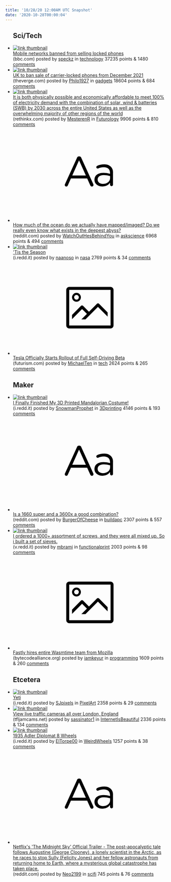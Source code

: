 ```yaml
---
title: '10/28/20 12:00AM UTC Snapshot'
date: '2020-10-28T00:00:04'
---
```

<ul>
<h2>Sci/Tech</h2>

<li><a href='https://www.bbc.com/news/technology-54692179'><img src='https://a.thumbs.redditmedia.com/uHJSwfY8Prhjz-o29tZRzyBsR2Y774uKUpCaDqJYSm4.jpg' alt='link thumbnail'></a><div><div class='linkTitle'><a href='https://www.bbc.com/news/technology-54692179'>Mobile networks banned from selling locked phones</a></div>(bbc.com) posted by <a href='https://www.reddit.com/user/speckz'>speckz</a> in <a href='https://www.reddit.com/r/technology'>technology</a> 37235 points & 1480 <a href='https://www.reddit.com/r/technology/comments/jj02qt/mobile_networks_banned_from_selling_locked_phones/'>comments</a></div></li>

<li><a href='https://www.theverge.com/2020/10/27/21535957/uk-ofcom-locked-carrier-phone-ban-ee-vodafone-tesco-mobile'><img src='https://b.thumbs.redditmedia.com/hdxLKb6c33YVX23SppxW9uOQ_J83pVJrRdHwms6HJLU.jpg' alt='link thumbnail'></a><div><div class='linkTitle'><a href='https://www.theverge.com/2020/10/27/21535957/uk-ofcom-locked-carrier-phone-ban-ee-vodafone-tesco-mobile'>UK to ban sale of carrier-locked phones from December 2021</a></div>(theverge.com) posted by <a href='https://www.reddit.com/user/Philo1927'>Philo1927</a> in <a href='https://www.reddit.com/r/gadgets'>gadgets</a> 18604 points & 684 <a href='https://www.reddit.com/r/gadgets/comments/jj1zu4/uk_to_ban_sale_of_carrierlocked_phones_from/'>comments</a></div></li>

<li><a href='https://www.rethinkx.com/energy'><img src='https://b.thumbs.redditmedia.com/Q7O2MS2CLrliotzCA2zqXIjV1OgVvmQhim9O9ZBc8jg.jpg' alt='link thumbnail'></a><div><div class='linkTitle'><a href='https://www.rethinkx.com/energy'>It is both physically possible and economically affordable to meet 100% of electricity demand with the combination of solar, wind &amp; batteries (SWB) by 2030 across the entire United States as well as the overwhelming majority of other regions of the world</a></div>(rethinkx.com) posted by <a href='https://www.reddit.com/user/MesterenR'>MesterenR</a> in <a href='https://www.reddit.com/r/Futurology'>Futurology</a> 9906 points & 810 <a href='https://www.reddit.com/r/Futurology/comments/jj0un8/it_is_both_physically_possible_and_economically/'>comments</a></div></li>

<li><a href='https://www.reddit.com/r/askscience/comments/jiut2a/how_much_of_the_ocean_do_we_actually_have/'><svg version='1.1' viewBox='-34 -12 104 64' preserveAspectRatio='xMidYMid slice' xmlns='http://www.w3.org/2000/svg' xmlns:xlink='http://www.w3.org/1999/xlink'>
    <title>text link thumbnail</title>
    <path d='M12.19,8.84a1.45,1.45,0,0,0-1.4-1h-.12a1.46,1.46,0,0,0-1.42,1L1.14,26.56a1.29,1.29,0,0,0-.14.59,1,1,0,0,0,1,1,1.12,1.12,0,0,0,1.08-.77l2.08-4.65h11l2.08,4.59a1.24,1.24,0,0,0,1.12.83,1.08,1.08,0,0,0,1.08-1.08,1.64,1.64,0,0,0-.14-.57ZM6.08,20.71l4.59-10.22,4.6,10.22Z'>
    </path>
    <path d='M32.24,14.78A6.35,6.35,0,0,0,27.6,13.2a11.36,11.36,0,0,0-4.7,1,1,1,0,0,0-.58.89,1,1,0,0,0,.94.92,1.23,1.23,0,0,0,.39-.08,8.87,8.87,0,0,1,3.72-.81c2.7,0,4.28,1.33,4.28,3.92v.5a15.29,15.29,0,0,0-4.42-.61c-3.64,0-6.14,1.61-6.14,4.64v.05c0,2.95,2.7,4.48,5.37,4.48a6.29,6.29,0,0,0,5.19-2.48V26.9a1,1,0,0,0,1,1,1,1,0,0,0,1-1.06V19A5.71,5.71,0,0,0,32.24,14.78Zm-.56,7.7c0,2.28-2.17,3.89-4.81,3.89-1.94,0-3.61-1.06-3.61-2.86v-.06c0-1.8,1.5-3,4.2-3a15.2,15.2,0,0,1,4.22.61Z'>
    </path>
    </svg></a><div><div class='linkTitle'><a href='https://www.reddit.com/r/askscience/comments/jiut2a/how_much_of_the_ocean_do_we_actually_have/'>How much of the ocean do we actually have mapped/imaged? Do we really even know what exists in the deepest abyss?</a></div>(reddit.com) posted by <a href='https://www.reddit.com/user/WatchOutHesBehindYou'>WatchOutHesBehindYou</a> in <a href='https://www.reddit.com/r/askscience'>askscience</a> 6968 points & 494 <a href='https://www.reddit.com/r/askscience/comments/jiut2a/how_much_of_the_ocean_do_we_actually_have/'>comments</a></div></li>

<li><a href='https://i.redd.it/yu6g2qak2ov51.jpg'><img src='https://b.thumbs.redditmedia.com/EfTBjWDhQD6P6Y1pdT-wPJ7Y84Xxvn94f3DO1Zn1YgI.jpg' alt='link thumbnail'></a><div><div class='linkTitle'><a href='https://i.redd.it/yu6g2qak2ov51.jpg'>'Tis the Season</a></div>(i.redd.it) posted by <a href='https://www.reddit.com/user/naanoso'>naanoso</a> in <a href='https://www.reddit.com/r/nasa'>nasa</a> 2769 points & 34 <a href='https://www.reddit.com/r/nasa/comments/jj4s73/tis_the_season/'>comments</a></div></li>

<li><a href='https://futurism.com/the-byte/tesla-officially-starts-rollout-of-full-self-driving-beta'><svg version='1.1' viewBox='-34 -14 104 64' preserveAspectRatio='xMidYMid meet' xmlns='http://www.w3.org/2000/svg' xmlns:xlink='http://www.w3.org/1999/xlink'>
    <title>link thumbnail</title>
    <path d='M32,4H4A2,2,0,0,0,2,6V30a2,2,0,0,0,2,2H32a2,2,0,0,0,2-2V6A2,2,0,0,0,32,4ZM4,30V6H32V30Z'></path>
    <path d='M8.92,14a3,3,0,1,0-3-3A3,3,0,0,0,8.92,14Zm0-4.6A1.6,1.6,0,1,1,7.33,11,1.6,1.6,0,0,1,8.92,9.41Z'></path>
    <path d='M22.78,15.37l-5.4,5.4-4-4a1,1,0,0,0-1.41,0L5.92,22.9v2.83l6.79-6.79L16,22.18l-3.75,3.75H15l8.45-8.45L30,24V21.18l-5.81-5.81A1,1,0,0,0,22.78,15.37Z'></path>
    </svg></a><div><div class='linkTitle'><a href='https://futurism.com/the-byte/tesla-officially-starts-rollout-of-full-self-driving-beta'>Tesla Officially Starts Rollout of Full Self-Driving Beta</a></div>(futurism.com) posted by <a href='https://www.reddit.com/user/MichaelTen'>MichaelTen</a> in <a href='https://www.reddit.com/r/tech'>tech</a> 2624 points & 265 <a href='https://www.reddit.com/r/tech/comments/jiui75/tesla_officially_starts_rollout_of_full/'>comments</a></div></li>

<h2>Maker</h2>

<li><a href='https://i.redd.it/ybfpi1jwlmv51.jpg'><img src='https://b.thumbs.redditmedia.com/rTM2S0tFNcunFLqinvEdTZq3sdspBGYpSfIsRKGMoGU.jpg' alt='link thumbnail'></a><div><div class='linkTitle'><a href='https://i.redd.it/ybfpi1jwlmv51.jpg'>I Finally Finished My 3D Printed Mandalorian Costume!</a></div>(i.redd.it) posted by <a href='https://www.reddit.com/user/SnowmanProphet'>SnowmanProphet</a> in <a href='https://www.reddit.com/r/3Dprinting'>3Dprinting</a> 4146 points & 193 <a href='https://www.reddit.com/r/3Dprinting/comments/jizojv/i_finally_finished_my_3d_printed_mandalorian/'>comments</a></div></li>

<li><a href='https://www.reddit.com/r/buildapc/comments/jizr8d/is_a_1660_super_and_a_3600x_a_good_combination/'><svg version='1.1' viewBox='-34 -12 104 64' preserveAspectRatio='xMidYMid slice' xmlns='http://www.w3.org/2000/svg' xmlns:xlink='http://www.w3.org/1999/xlink'>
    <title>text link thumbnail</title>
    <path d='M12.19,8.84a1.45,1.45,0,0,0-1.4-1h-.12a1.46,1.46,0,0,0-1.42,1L1.14,26.56a1.29,1.29,0,0,0-.14.59,1,1,0,0,0,1,1,1.12,1.12,0,0,0,1.08-.77l2.08-4.65h11l2.08,4.59a1.24,1.24,0,0,0,1.12.83,1.08,1.08,0,0,0,1.08-1.08,1.64,1.64,0,0,0-.14-.57ZM6.08,20.71l4.59-10.22,4.6,10.22Z'>
    </path>
    <path d='M32.24,14.78A6.35,6.35,0,0,0,27.6,13.2a11.36,11.36,0,0,0-4.7,1,1,1,0,0,0-.58.89,1,1,0,0,0,.94.92,1.23,1.23,0,0,0,.39-.08,8.87,8.87,0,0,1,3.72-.81c2.7,0,4.28,1.33,4.28,3.92v.5a15.29,15.29,0,0,0-4.42-.61c-3.64,0-6.14,1.61-6.14,4.64v.05c0,2.95,2.7,4.48,5.37,4.48a6.29,6.29,0,0,0,5.19-2.48V26.9a1,1,0,0,0,1,1,1,1,0,0,0,1-1.06V19A5.71,5.71,0,0,0,32.24,14.78Zm-.56,7.7c0,2.28-2.17,3.89-4.81,3.89-1.94,0-3.61-1.06-3.61-2.86v-.06c0-1.8,1.5-3,4.2-3a15.2,15.2,0,0,1,4.22.61Z'>
    </path>
    </svg></a><div><div class='linkTitle'><a href='https://www.reddit.com/r/buildapc/comments/jizr8d/is_a_1660_super_and_a_3600x_a_good_combination/'>Is a 1660 super and a 3600x a good combination?</a></div>(reddit.com) posted by <a href='https://www.reddit.com/user/BurgerOfCheese'>BurgerOfCheese</a> in <a href='https://www.reddit.com/r/buildapc'>buildapc</a> 2307 points & 557 <a href='https://www.reddit.com/r/buildapc/comments/jizr8d/is_a_1660_super_and_a_3600x_a_good_combination/'>comments</a></div></li>

<li><a href='https://v.redd.it/ijyu51vptlv51'><img src='https://b.thumbs.redditmedia.com/GaQgOTGw-B_ssEkjvkVAbfwi0uCrbmCLOIx_cgUZYng.jpg' alt='link thumbnail'></a><div><div class='linkTitle'><a href='https://v.redd.it/ijyu51vptlv51'>I ordered a 1000+ assortment of screws, and they were all mixed up. So i built a set of sieves.</a></div>(v.redd.it) posted by <a href='https://www.reddit.com/user/mbrami'>mbrami</a> in <a href='https://www.reddit.com/r/functionalprint'>functionalprint</a> 2003 points & 98 <a href='https://www.reddit.com/r/functionalprint/comments/jixvwc/i_ordered_a_1000_assortment_of_screws_and_they/'>comments</a></div></li>

<li><a href='https://bytecodealliance.org/articles/1-year-update#the-lucet-and-wasmtime-teams-join-forces'><svg version='1.1' viewBox='-34 -14 104 64' preserveAspectRatio='xMidYMid meet' xmlns='http://www.w3.org/2000/svg' xmlns:xlink='http://www.w3.org/1999/xlink'>
    <title>link thumbnail</title>
    <path d='M32,4H4A2,2,0,0,0,2,6V30a2,2,0,0,0,2,2H32a2,2,0,0,0,2-2V6A2,2,0,0,0,32,4ZM4,30V6H32V30Z'></path>
    <path d='M8.92,14a3,3,0,1,0-3-3A3,3,0,0,0,8.92,14Zm0-4.6A1.6,1.6,0,1,1,7.33,11,1.6,1.6,0,0,1,8.92,9.41Z'></path>
    <path d='M22.78,15.37l-5.4,5.4-4-4a1,1,0,0,0-1.41,0L5.92,22.9v2.83l6.79-6.79L16,22.18l-3.75,3.75H15l8.45-8.45L30,24V21.18l-5.81-5.81A1,1,0,0,0,22.78,15.37Z'></path>
    </svg></a><div><div class='linkTitle'><a href='https://bytecodealliance.org/articles/1-year-update#the-lucet-and-wasmtime-teams-join-forces'>Fastly hires entire Wasmtime team from Mozilla</a></div>(bytecodealliance.org) posted by <a href='https://www.reddit.com/user/iamkeyur'>iamkeyur</a> in <a href='https://www.reddit.com/r/programming'>programming</a> 1609 points & 260 <a href='https://www.reddit.com/r/programming/comments/jirz0e/fastly_hires_entire_wasmtime_team_from_mozilla/'>comments</a></div></li>

<h2>Etcetera</h2>

<li><a href='https://i.redd.it/445ztuchzmv51.png'><img src='https://a.thumbs.redditmedia.com/3OE62OJd9lW8o0lXYmBseaBHn3zq4LkHz3zSQa1NY24.jpg' alt='link thumbnail'></a><div><div class='linkTitle'><a href='https://i.redd.it/445ztuchzmv51.png'>Yeti</a></div>(i.redd.it) posted by <a href='https://www.reddit.com/user/SJpixels'>SJpixels</a> in <a href='https://www.reddit.com/r/PixelArt'>PixelArt</a> 2358 points & 29 <a href='https://www.reddit.com/r/PixelArt/comments/jj0sa4/yeti/'>comments</a></div></li>

<li><a href='https://www.tfljamcams.net/'><img src='https://b.thumbs.redditmedia.com/dyNG8DQtM0Jx-ZZxJ22N5AFsAefGx95FZqsKRsx6xmY.jpg' alt='link thumbnail'></a><div><div class='linkTitle'><a href='https://www.tfljamcams.net/'>View live traffic cameras all over London, England</a></div>(tfljamcams.net) posted by <a href='https://www.reddit.com/user/sassinator1'>sassinator1</a> in <a href='https://www.reddit.com/r/InternetIsBeautiful'>InternetIsBeautiful</a> 2336 points & 134 <a href='https://www.reddit.com/r/InternetIsBeautiful/comments/jiyuby/view_live_traffic_cameras_all_over_london_england/'>comments</a></div></li>

<li><a href='https://i.redd.it/m23enuolimv51.jpg'><img src='https://b.thumbs.redditmedia.com/vb8-mvaLINONE_6SPkDKI4vPdA-l_vj-HHntdgimDBU.jpg' alt='link thumbnail'></a><div><div class='linkTitle'><a href='https://i.redd.it/m23enuolimv51.jpg'>1935 Adler Diplomat 8 Wheels</a></div>(i.redd.it) posted by <a href='https://www.reddit.com/user/ElTorpe00'>ElTorpe00</a> in <a href='https://www.reddit.com/r/WeirdWheels'>WeirdWheels</a> 1257 points & 38 <a href='https://www.reddit.com/r/WeirdWheels/comments/jizfc4/1935_adler_diplomat_8_wheels/'>comments</a></div></li>

<li><a href='https://www.reddit.com/r/scifi/comments/jj39qz/netflixs_the_midnight_sky_official_trailer_the/'><svg version='1.1' viewBox='-34 -12 104 64' preserveAspectRatio='xMidYMid slice' xmlns='http://www.w3.org/2000/svg' xmlns:xlink='http://www.w3.org/1999/xlink'>
    <title>text link thumbnail</title>
    <path d='M12.19,8.84a1.45,1.45,0,0,0-1.4-1h-.12a1.46,1.46,0,0,0-1.42,1L1.14,26.56a1.29,1.29,0,0,0-.14.59,1,1,0,0,0,1,1,1.12,1.12,0,0,0,1.08-.77l2.08-4.65h11l2.08,4.59a1.24,1.24,0,0,0,1.12.83,1.08,1.08,0,0,0,1.08-1.08,1.64,1.64,0,0,0-.14-.57ZM6.08,20.71l4.59-10.22,4.6,10.22Z'>
    </path>
    <path d='M32.24,14.78A6.35,6.35,0,0,0,27.6,13.2a11.36,11.36,0,0,0-4.7,1,1,1,0,0,0-.58.89,1,1,0,0,0,.94.92,1.23,1.23,0,0,0,.39-.08,8.87,8.87,0,0,1,3.72-.81c2.7,0,4.28,1.33,4.28,3.92v.5a15.29,15.29,0,0,0-4.42-.61c-3.64,0-6.14,1.61-6.14,4.64v.05c0,2.95,2.7,4.48,5.37,4.48a6.29,6.29,0,0,0,5.19-2.48V26.9a1,1,0,0,0,1,1,1,1,0,0,0,1-1.06V19A5.71,5.71,0,0,0,32.24,14.78Zm-.56,7.7c0,2.28-2.17,3.89-4.81,3.89-1.94,0-3.61-1.06-3.61-2.86v-.06c0-1.8,1.5-3,4.2-3a15.2,15.2,0,0,1,4.22.61Z'>
    </path>
    </svg></a><div><div class='linkTitle'><a href='https://www.reddit.com/r/scifi/comments/jj39qz/netflixs_the_midnight_sky_official_trailer_the/'>Netflix's 'The Midnight Sky' Official Trailer - The post-apocalyptic tale follows Augustine (George Clooney), a lonely scientist in the Arctic, as he races to stop Sully (Felicity Jones) and her fellow astronauts from returning home to Earth, where a mysterious global catastrophe has taken place.</a></div>(reddit.com) posted by <a href='https://www.reddit.com/user/Neo2199'>Neo2199</a> in <a href='https://www.reddit.com/r/scifi'>scifi</a> 745 points & 76 <a href='https://www.reddit.com/r/scifi/comments/jj39qz/netflixs_the_midnight_sky_official_trailer_the/'>comments</a></div></li>

</ul>
